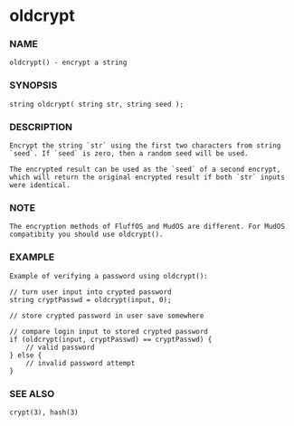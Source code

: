 # oldcrypt

### NAME

    oldcrypt() - encrypt a string

### SYNOPSIS

    string oldcrypt( string str, string seed );

### DESCRIPTION

    Encrypt the string `str` using the first two characters from string 
    `seed`. If `seed` is zero, then a random seed will be used.

    The encrypted result can be used as the `seed` of a second encrypt,
    which will return the original encrypted result if both `str` inputs
    were identical.

### NOTE

    The encryption methods of FluffOS and MudOS are different. For MudOS
    compatibity you should use oldcrypt().

### EXAMPLE

    Example of verifying a password using oldcrypt():

    // turn user input into crypted password
    string cryptPasswd = oldcrypt(input, 0);

    // store crypted password in user save somewhere

    // compare login input to stored crypted password
    if (oldcrypt(input, cryptPasswd) == cryptPasswd) {
        // valid password
    } else {
        // invalid password attempt
    }

### SEE ALSO

    crypt(3), hash(3)